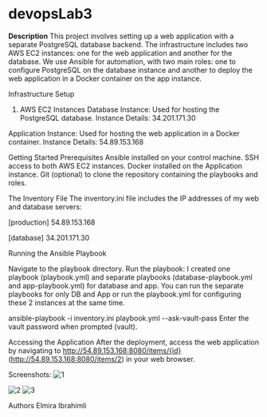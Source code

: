 # devopsLab3


**Description**
This project involves setting up a web application with a separate PostgreSQL database backend. The infrastructure includes two AWS EC2 instances: one for the web application and another for the database. We use Ansible for automation, with two main roles: one to configure PostgreSQL on the database instance and another to deploy the web application in a Docker container on the app instance.

Infrastructure Setup
1. AWS EC2 Instances
Database Instance:
Used for hosting the PostgreSQL database.
Instance Details: 34.201.171.30

Application Instance:
Used for hosting the web application in a Docker container.
Instance Details: 54.89.153.168

Getting Started
Prerequisites
Ansible installed on your control machine.
SSH access to both AWS EC2 instances.
Docker installed on the Application instance.
Git (optional) to clone the repository containing the playbooks and roles.


The Inventory File
The inventory.ini file includes the IP addresses of my web and database servers:

[production]
54.89.153.168

[database]
34.201.171.30


Running the Ansible Playbook

Navigate to the playbook directory.
Run the playbook:
I created one playbook (playbook.yml) and separate playbooks (database-playbook.yml and app-playbook.yml) for database and app. You can run the separate playbooks for only DB and App or run the playbook.yml for configuring these 2 instances at the same time.

ansible-playbook -i inventory.ini playbook.yml --ask-vault-pass
Enter the vault password when prompted (vault).

Accessing the Application
After the deployment, access the web application by navigating to http://54.89.153.168:8080/items/{id}  (http://54.89.153.168:8080/items/2) in your web browser.


Screenshots:
![1](https://github.com/elmiraibrahimli/devopsLab3/assets/94115234/b920e9fc-2ebb-433f-bc1d-18e6354098b9)



![2](https://github.com/elmiraibrahimli/devopsLab3/assets/94115234/61773a3d-4d44-4317-8fee-9cfab6ecd0c3)
![3](https://github.com/elmiraibrahimli/devopsLab3/assets/94115234/93040a2d-5fa6-41ff-8d8b-1ffec32469ce)


Authors
Elmira Ibrahimli
